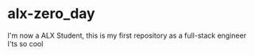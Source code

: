 # alx-zero_day
I'm now a ALX Student, this is my first repository as a full-stack engineer
I'ts so cool
